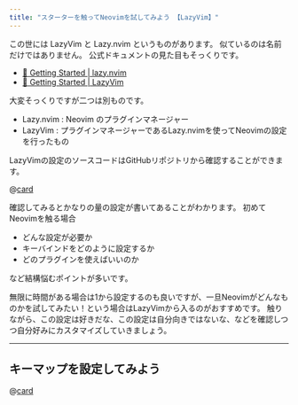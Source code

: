 ```yaml
---
title: "スターターを触ってNeovimを試してみよう 【LazyVim】"
---
```


この世には LazyVim と Lazy.nvim というものがあります。
似ているのは名前だけではありません。
公式ドキュメントの見た目もそっくりです。

- [🚀 Getting Started | lazy.nvim](https://lazy.folke.io/)
- [🚀 Getting Started | LazyVim](https://www.lazyvim.org/)

大変そっくりですが二つは別ものです。

- Lazy.nvim : Neovim のプラグインマネージャー
- LazyVim : プラグインマネージャーであるLazy.nvimを使ってNeovimの設定を行ったもの

LazyVimの設定のソースコードはGitHubリポジトリから確認することができます。

@[card](https://github.com/LazyVim/LazyVim)

確認してみるとかなりの量の設定が書いてあることがわかります。
初めてNeovimを触る場合

- どんな設定が必要か
- キーバインドをどのように設定するか
- どのプラグインを使えばいいのか

など結構悩むポイントが多いです。

無限に時間がある場合は1から設定するのも良いですが、一旦Neovimがどんなものかを試してみたい！という場合はLazyVimから入るのがおすすめです。
触りながら、この設定は好きだな、この設定は自分向きではないな、などを確認しつつ自分好みにカスタマイズしていきましょう。

---

## キーマップを設定してみよう

@[card](https://www.lazyvim.org/keymaps)
